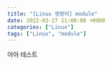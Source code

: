 ```yaml
---
title: "[Linux 명령어] module"
date: 2022-03-27 21:08:00 +0900
categories: ["Linux"]
tags: ["Linux", "module"]
---
```


아아 테스트
